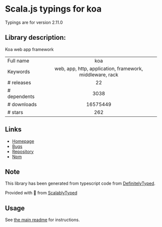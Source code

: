 
# Scala.js typings for koa

Typings are for version 2.11.0

## Library description:
Koa web app framework

|                    |                 |
| ------------------ | :-------------: |
| Full name          | koa |
| Keywords           | web, app, http, application, framework, middleware, rack |
| # releases         | 22 |
| # dependents       | 3038 |
| # downloads        | 16575449 |
| # stars            | 262 |

## Links
- [Homepage](https://github.com/koajs/koa#readme)
- [Bugs](https://github.com/koajs/koa/issues)
- [Repository](https://github.com/koajs/koa)
- [Npm](https://www.npmjs.com/package/koa)
    


## Note
This library has been generated from typescript code from [DefinitelyTyped](https://definitelytyped.org).

Provided with :purple_heart: from [ScalablyTyped](https://github.com/oyvindberg/ScalablyTyped)

## Usage
See [the main readme](../../readme.md) for instructions.


